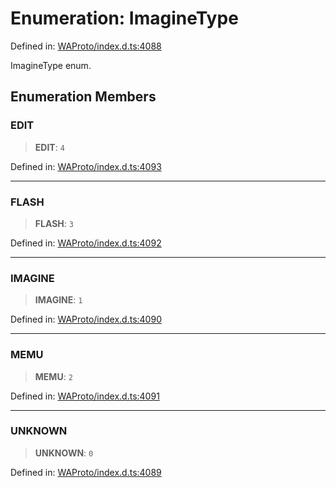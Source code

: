 # Enumeration: ImagineType

Defined in: [WAProto/index.d.ts:4088](https://github.com/Fokusdotid/bail/blob/3bcafd64e13ba51a595ace0ee7bd2c9c52ab1814/WAProto/index.d.ts#L4088)

ImagineType enum.

## Enumeration Members

### EDIT

> **EDIT**: `4`

Defined in: [WAProto/index.d.ts:4093](https://github.com/Fokusdotid/bail/blob/3bcafd64e13ba51a595ace0ee7bd2c9c52ab1814/WAProto/index.d.ts#L4093)

***

### FLASH

> **FLASH**: `3`

Defined in: [WAProto/index.d.ts:4092](https://github.com/Fokusdotid/bail/blob/3bcafd64e13ba51a595ace0ee7bd2c9c52ab1814/WAProto/index.d.ts#L4092)

***

### IMAGINE

> **IMAGINE**: `1`

Defined in: [WAProto/index.d.ts:4090](https://github.com/Fokusdotid/bail/blob/3bcafd64e13ba51a595ace0ee7bd2c9c52ab1814/WAProto/index.d.ts#L4090)

***

### MEMU

> **MEMU**: `2`

Defined in: [WAProto/index.d.ts:4091](https://github.com/Fokusdotid/bail/blob/3bcafd64e13ba51a595ace0ee7bd2c9c52ab1814/WAProto/index.d.ts#L4091)

***

### UNKNOWN

> **UNKNOWN**: `0`

Defined in: [WAProto/index.d.ts:4089](https://github.com/Fokusdotid/bail/blob/3bcafd64e13ba51a595ace0ee7bd2c9c52ab1814/WAProto/index.d.ts#L4089)
